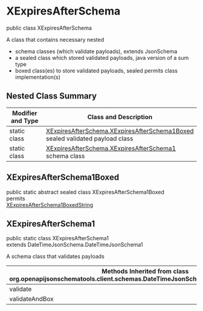 # XExpiresAfterSchema
public class XExpiresAfterSchema

A class that contains necessary nested
- schema classes (which validate payloads), extends JsonSchema
- a sealed class which stored validated payloads, java version of a sum type
- boxed class(es) to store validated payloads, sealed permits class implementation(s)

## Nested Class Summary
| Modifier and Type | Class and Description |
| ----------------- | ---------------------- |
| static class | [XExpiresAfterSchema.XExpiresAfterSchema1Boxed](#xexpiresafterschema1boxed)<br> sealed validated payload class |
| static class | [XExpiresAfterSchema.XExpiresAfterSchema1](#xexpiresafterschema1)<br> schema class |

## XExpiresAfterSchema1Boxed
public static abstract sealed class XExpiresAfterSchema1Boxed<br>
permits<br>
[XExpiresAfterSchema1BoxedString](#xexpiresafterschema1boxedstring)

## XExpiresAfterSchema1
public static class XExpiresAfterSchema1<br>
extends DateTimeJsonSchema.DateTimeJsonSchema1

A schema class that validates payloads

| Methods Inherited from class org.openapijsonschematools.client.schemas.DateTimeJsonSchema.DateTimeJsonSchema1 |
| ------------------------------------------------------------------ |
| validate                                                           |
| validateAndBox                                                     |
